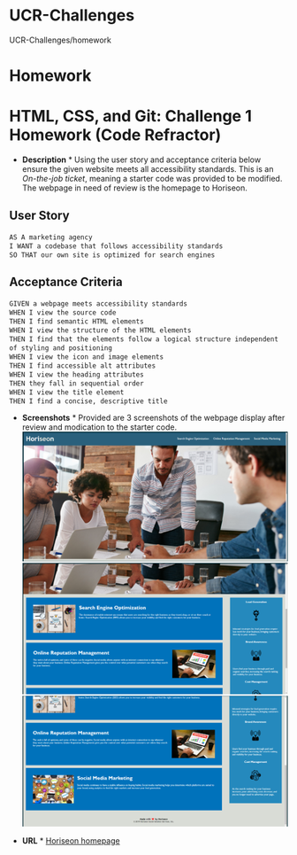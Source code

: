 # UCR-Challenges
UCR-Challenges/homework

# Homework

# HTML, CSS, and Git: Challenge 1 Homework (Code Refractor)

* **Description** *
Using the user story and acceptance criteria below ensure the given website meets all accessibility standards. This is an *On-the-job ticket*, meaning a starter code was provided to be modified. The webpage in need of review is the homepage to Horiseon. 

## User Story

```
AS A marketing agency
I WANT a codebase that follows accessibility standards
SO THAT our own site is optimized for search engines
```

## Acceptance Criteria

```
GIVEN a webpage meets accessibility standards
WHEN I view the source code
THEN I find semantic HTML elements
WHEN I view the structure of the HTML elements
THEN I find that the elements follow a logical structure independent of styling and positioning
WHEN I view the icon and image elements
THEN I find accessible alt attributes
WHEN I view the heading attributes
THEN they fall in sequential order
WHEN I view the title element
THEN I find a concise, descriptive title
```
* **Screenshots** *
Provided are 3 screenshots of the webpage display after review and modication to the starter code. 
![First screenshot](./assets/images/horiseon-website_top%20page.png)
![Second screenshot](./assets/images/horiseon-website_mid%20page.png)
![Third screenshot](./assets/images/horiseon-website_bottom%20page.png)

* **URL** *
[Horiseon homepage](file:///C:/Users/kraem/OneDrive/Desktop/UCR-Challenges/Challenge-01/index.html)



